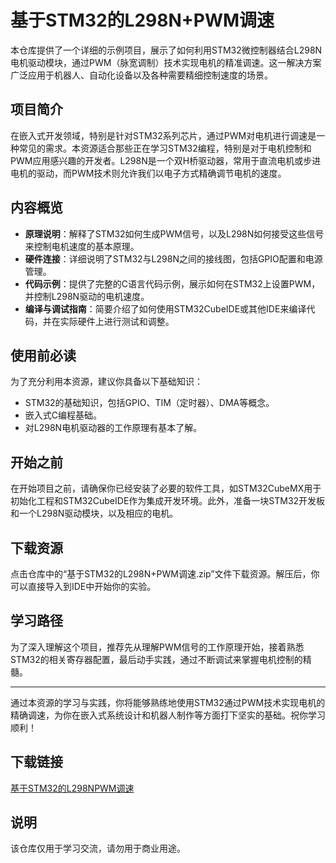 # 基于STM32的L298N+PWM调速

本仓库提供了一个详细的示例项目，展示了如何利用STM32微控制器结合L298N电机驱动模块，通过PWM（脉宽调制）技术实现电机的精准调速。这一解决方案广泛应用于机器人、自动化设备以及各种需要精细控制速度的场景。

## 项目简介

在嵌入式开发领域，特别是针对STM32系列芯片，通过PWM对电机进行调速是一种常见的需求。本资源适合那些正在学习STM32编程，特别是对于电机控制和PWM应用感兴趣的开发者。L298N是一个双H桥驱动器，常用于直流电机或步进电机的驱动，而PWM技术则允许我们以电子方式精确调节电机的速度。

## 内容概览

- **原理说明**：解释了STM32如何生成PWM信号，以及L298N如何接受这些信号来控制电机速度的基本原理。
- **硬件连接**：详细说明了STM32与L298N之间的接线图，包括GPIO配置和电源管理。
- **代码示例**：提供了完整的C语言代码示例，展示如何在STM32上设置PWM，并控制L298N驱动的电机速度。
- **编译与调试指南**：简要介绍了如何使用STM32CubeIDE或其他IDE来编译代码，并在实际硬件上进行测试和调整。

## 使用前必读

为了充分利用本资源，建议你具备以下基础知识：
- STM32的基础知识，包括GPIO、TIM（定时器）、DMA等概念。
- 嵌入式C编程基础。
- 对L298N电机驱动器的工作原理有基本了解。

## 开始之前

在开始项目之前，请确保你已经安装了必要的软件工具，如STM32CubeMX用于初始化工程和STM32CubeIDE作为集成开发环境。此外，准备一块STM32开发板和一个L298N驱动模块，以及相应的电机。

## 下载资源

点击仓库中的“基于STM32的L298N+PWM调速.zip”文件下载资源。解压后，你可以直接导入到IDE中开始你的实验。

## 学习路径

为了深入理解这个项目，推荐先从理解PWM信号的工作原理开始，接着熟悉STM32的相关寄存器配置，最后动手实践，通过不断调试来掌握电机控制的精髓。

---

通过本资源的学习与实践，你将能够熟练地使用STM32通过PWM技术实现电机的精确调速，为你在嵌入式系统设计和机器人制作等方面打下坚实的基础。祝你学习顺利！

## 下载链接
[基于STM32的L298NPWM调速](https://pan.quark.cn/s/0963ce9ec1eb)

## 说明

该仓库仅用于学习交流，请勿用于商业用途。
